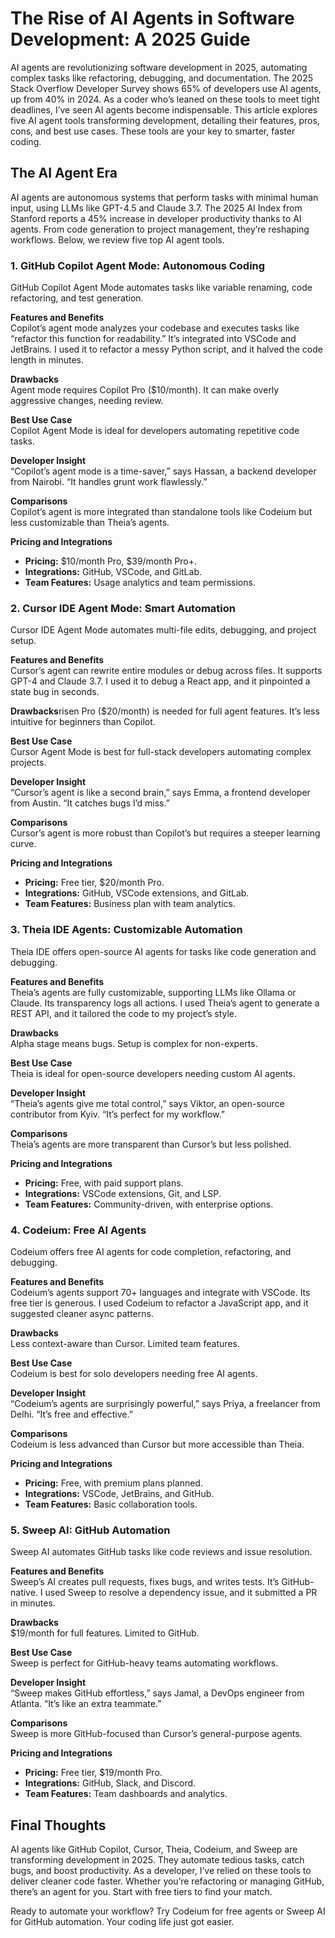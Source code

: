 # The Rise of AI Agents in Software Development: A 2025 Guide

AI agents are revolutionizing software development in 2025, automating complex tasks like refactoring, debugging, and documentation. The 2025 Stack Overflow Developer Survey shows 65% of developers use AI agents, up from 40% in 2024. As a coder who’s leaned on these tools to meet tight deadlines, I’ve seen AI agents become indispensable. This article explores five AI agent tools transforming development, detailing their features, pros, cons, and best use cases. These tools are your key to smarter, faster coding.

## The AI Agent Era

AI agents are autonomous systems that perform tasks with minimal human input, using LLMs like GPT-4.5 and Claude 3.7. The 2025 AI Index from Stanford reports a 45% increase in developer productivity thanks to AI agents. From code generation to project management, they’re reshaping workflows. Below, we review five top AI agent tools.

### 1. GitHub Copilot Agent Mode: Autonomous Coding

GitHub Copilot Agent Mode automates tasks like variable renaming, code refactoring, and test generation.

**Features and Benefits**\
Copilot’s agent mode analyzes your codebase and executes tasks like “refactor this function for readability.” It’s integrated into VSCode and JetBrains. I used it to refactor a messy Python script, and it halved the code length in minutes.

**Drawbacks**\
Agent mode requires Copilot Pro ($10/month). It can make overly aggressive changes, needing review.

**Best Use Case**\
Copilot Agent Mode is ideal for developers automating repetitive code tasks.

**Developer Insight**\
“Copilot’s agent mode is a time-saver,” says Hassan, a backend developer from Nairobi. “It handles grunt work flawlessly.”

**Comparisons**\
Copilot’s agent is more integrated than standalone tools like Codeium but less customizable than Theia’s agents.

**Pricing and Integrations**

- **Pricing:** $10/month Pro, $39/month Pro+.
- **Integrations:** GitHub, VSCode, and GitLab.
- **Team Features:** Usage analytics and team permissions.

### 2. Cursor IDE Agent Mode: Smart Automation

Cursor IDE Agent Mode automates multi-file edits, debugging, and project setup.

**Features and Benefits**\
Cursor’s agent can rewrite entire modules or debug across files. It supports GPT-4 and Claude 3.7. I used it to debug a React app, and it pinpointed a state bug in seconds.

**Drawbacks**risen Pro ($20/month) is needed for full agent features. It’s less intuitive for beginners than Copilot.

**Best Use Case**\
Cursor Agent Mode is best for full-stack developers automating complex projects.

**Developer Insight**\
“Cursor’s agent is like a second brain,” says Emma, a frontend developer from Austin. “It catches bugs I’d miss.”

**Comparisons**\
Cursor’s agent is more robust than Copilot’s but requires a steeper learning curve.

**Pricing and Integrations**

- **Pricing:** Free tier, $20/month Pro.
- **Integrations:** GitHub, VSCode extensions, and GitLab.
- **Team Features:** Business plan with team analytics.

### 3. Theia IDE Agents: Customizable Automation

Theia IDE offers open-source AI agents for tasks like code generation and debugging.

**Features and Benefits**\
Theia’s agents are fully customizable, supporting LLMs like Ollama or Claude. Its transparency logs all actions. I used Theia’s agent to generate a REST API, and it tailored the code to my project’s style.

**Drawbacks**\
Alpha stage means bugs. Setup is complex for non-experts.

**Best Use Case**\
Theia is ideal for open-source developers needing custom AI agents.

**Developer Insight**\
“Theia’s agents give me total control,” says Viktor, an open-source contributor from Kyiv. “It’s perfect for my workflow.”

**Comparisons**\
Theia’s agents are more transparent than Cursor’s but less polished.

**Pricing and Integrations**

- **Pricing:** Free, with paid support plans.
- **Integrations:** VSCode extensions, Git, and LSP.
- **Team Features:** Community-driven, with enterprise options.

### 4. Codeium: Free AI Agents

Codeium offers free AI agents for code completion, refactoring, and debugging.

**Features and Benefits**\
Codeium’s agents support 70+ languages and integrate with VSCode. Its free tier is generous. I used Codeium to refactor a JavaScript app, and it suggested cleaner async patterns.

**Drawbacks**\
Less context-aware than Cursor. Limited team features.

**Best Use Case**\
Codeium is best for solo developers needing free AI agents.

**Developer Insight**\
“Codeium’s agents are surprisingly powerful,” says Priya, a freelancer from Delhi. “It’s free and effective.”

**Comparisons**\
Codeium is less advanced than Cursor but more accessible than Theia.

**Pricing and Integrations**

- **Pricing:** Free, with premium plans planned.
- **Integrations:** VSCode, JetBrains, and GitHub.
- **Team Features:** Basic collaboration tools.

### 5. Sweep AI: GitHub Automation

Sweep AI automates GitHub tasks like code reviews and issue resolution.

**Features and Benefits**\
Sweep’s AI creates pull requests, fixes bugs, and writes tests. It’s GitHub-native. I used Sweep to resolve a dependency issue, and it submitted a PR in minutes.

**Drawbacks**\
$19/month for full features. Limited to GitHub.

**Best Use Case**\
Sweep is perfect for GitHub-heavy teams automating workflows.

**Developer Insight**\
“Sweep makes GitHub effortless,” says Jamal, a DevOps engineer from Atlanta. “It’s like an extra teammate.”

**Comparisons**\
Sweep is more GitHub-focused than Cursor’s general-purpose agents.

**Pricing and Integrations**

- **Pricing:** Free tier, $19/month Pro.
- **Integrations:** GitHub, Slack, and Discord.
- **Team Features:** Team dashboards and analytics.

## Final Thoughts

AI agents like GitHub Copilot, Cursor, Theia, Codeium, and Sweep are transforming development in 2025. They automate tedious tasks, catch bugs, and boost productivity. As a developer, I’ve relied on these tools to deliver cleaner code faster. Whether you’re refactoring or managing GitHub, there’s an agent for you. Start with free tiers to find your match.

Ready to automate your workflow? Try Codeium for free agents or Sweep AI for GitHub automation. Your coding life just got easier.